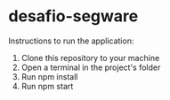 # desafio-segware

Instructions to run the application:
1. Clone this repository to your machine
2. Open a terminal in the project's folder
3. Run npm install
4. Run npm start

